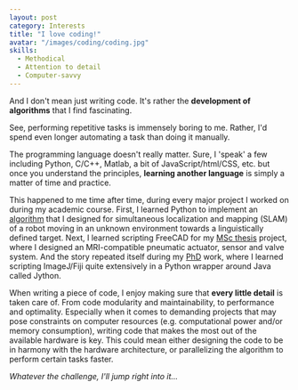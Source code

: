```yaml
---
layout: post
category: Interests
title: "I love coding!"
avatar: "/images/coding/coding.jpg"
skills:
  - Methodical
  - Attention to detail
  - Computer-savvy
---
```


And I don't mean just writing code. It's rather the **development of algorithms** that I find fascinating.

See, performing repetitive tasks is immensely boring to me. Rather, I'd spend even longer automating a task than doing it manually.

The programming language doesn't really matter. Sure, I 'speak' a few including Python, C/C++, Matlab, a bit of JavaScript/html/CSS, etc. but once you understand the principles, **learning another language** is simply a matter of time and practice.

This happened to me time after time, during every major project I worked on during my academic course. First, I learned Python to implement an [algorithm](https://dl.acm.org/doi/abs/10.1145/2903220.2903232?casa_token=20PnzIiqmQoAAAAA:tk_cZ3TfDFedgPVuiE9XAs8GUXW4zxx-uH6RpVnNsgELEyy_Hb4xb5q3IDyJ5NXWE7ms5VRxVBKaFPs) that I designed for simultaneous localization and mapping (SLAM) of a robot moving in an unknown environment towards a linguistically defined target. Next, I learned scripting FreeCAD for my [MSc thesis](https://essay.utwente.nl/71279/) project, where I designed an MRI-compatible pneumatic actuator, sensor and valve system. And the story repeated itself during my [PhD](https://www.southampton.ac.uk/engineering/research/projects/a-novel-way-to-enhance-the-diagnosis.page) work, where I learned scripting ImageJ/Fiji quite extensively in a Python wrapper around Java called Jython.

When writing a piece of code, I enjoy making sure that **every little detail** is taken care of. From code modularity and maintainability, to performance and optimality. Especially when it comes to demanding projects that may pose constraints on computer resources (e.g. computational power and/or memory consumption), writing code that makes the most out of the available hardware is key. This could mean either designing the code to be in harmony with the hardware architecture, or parallelizing the algorithm to perform certain tasks faster.

*Whatever the challenge, I'll jump right into it...*
